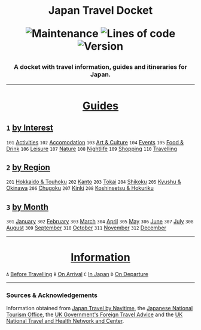 <h1 align="center">Japan Travel Docket<br>

![Maintenance](https://img.shields.io/maintenance/yes/2021)
![Lines of code](https://img.shields.io/tokei/lines/github/rbstrachan/japan-travel-docket)
![Version](https://img.shields.io/badge/version-2.5.8-blueviolet)</h1>
<h3 align="center">A docket with travel information, guides and itineraries for Japan.</h3>

<!-- ![GitHub repo file count](https://img.shields.io/github/directory-file-count/rbstrachan/japan-travel-docket) ***REMOVED BECAUSE NOT WORKING*** -->
---

<h1 align="center"><a href="/japan-travel-docket/guides/">Guides</a></h1>

## `1` [by Interest](guides/by%20interest)
`101` [Activities](guides/by%20interest/activities)
`102` [Accomodation](guides/by%20interest/accomodation)
`103` [Art & Culture](guides/by%20interest/art%20and%20culture)
`104` [Events](guides/by%20interest/events)
`105` [Food & Drink](food%20and%20drink)
`106` [Leisure](guides/by%20interest/leisure)
`107` [Nature](guides/by%20interest/nature)
`108` [Nightlife](guides/by%20interest/nightlife)
`109` [Shopping](guides/by%20interest/shopping)
`110` [Travelling](guides/by%20interest/travelling)

## `2` [by Region](guides/by%20region)
`201` [Hokkaido & Touhoku](guides/by%20region/hokkaido%20and%20touhoku)
`202` [Kanto](guides/by%20region/kanto)
`203` [Tokai](guides/by%20region/tokai)
`204` [Shikoku](guides/by%20region/shikoku)
`205` [Kyushu & Okinawa](guides/by%20region/kyushu%20and%20okinawa)
`206` [Chugoku](guides/by%20region/chugoku)
`207` [Kinki](guides/by%20region/kinki)
`208` [Koshinsetsu & Hokuriku](guides/by%20region/koshinsetsu%20and%20hokuriku)

## `3` [by Month](guides/by%20month)
`301` [January](guides/by%20month/january)
`302` [February](guides/by%20month/february)
`303` [March](guides/by%20month/march)
`304` [April](guides/by%20month/april)
`305` [May](guides/by%20month/may)
`306` [June](guides/by%20month/june)
`307` [July](guides/by%20month/july)
`308` [August](guides/by%20month/august)
`309` [September](guides/by%20month/september)
`310` [October](guides/by%20month/october)
`311` [November](guides/by%20month/november)
`312` [December](guides/by%20month/december)

<!--- # [Itineraries](itineraries)
 suggesstion: code itineraries by three-letter codes, taken from the itinerary name, for example `TKY` for Tokyo, etc. --->
---

<h1 align="center"><a href="/japan-travel-docket/information/">Information</a></h1>
<!--- suggestion: code information by section number and article letter, for example `1A`,`1B`,`2A`, etc. --->

`A` [Before Travelling](information/before%20travelling)
`B` [On Arrival](information/on%20arrival)
`C` [In Japan](information/in%20japan)
`D` [On Departure](information/on%20departure)

---

### Sources & Acknowledgements
Information obtained from [Japan Travel by Navitime](https://japantravel.navitime.com/), the [Japanese National Tourism Office](https://www.japan.travel/en), the [UK Government's Foreign Travel Advice](https://www.gov.uk/foreign-travel-advice/japan) and the [UK National Travel and Health Network and Center](https://travelhealthpro.org.uk/country/114/japan).
